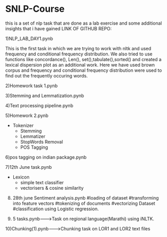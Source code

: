 
# SNLP-Course
this is a set of nlp task that are done as a lab exercise and some additional insights that i have gained
LINK OF GITHUB REPO:

1)NLP_LAB_DAY1.pynb


This is the first task in which we are trying to work with nltk and used frequency and conditional frequency distribution. We also tried to use functions like concordance(), Len(), set(),tabulate(),sorted() and created a lexical dispersion plot as an additional work.
Here we have used brown corpus and frequency and conditional frequency distribution were used to find out the frequently occuring words.

2)Homework task 1.pynb


3)Stemming and Lemmatization.pynb


4)Text processing pipeline.pynb


5)Homework 2.pynb
* Tokenizer
   * Stemming
   * Lemmatizer
   * StopWords Removal
   * POS Tagging

6)pos tagging on indian package.pynb


7)12th June task.pynb
* Lexicon
   * simple text classifier
   * vectorisers & cosine similarity

8) 28th june
Sentiment analysis.pynb
    #loading of dataset
    #transforming into feature vectors
    #tokenizing of documents
    #vectorizing Dataset
    #classification using Logistic regression.
    
9) 5 tasks.pynb--->Task on regional language(Marathi) using iNLTK.


10)Chunking(1).pynb--->Chunking task on LOR1 and LOR2 text files
